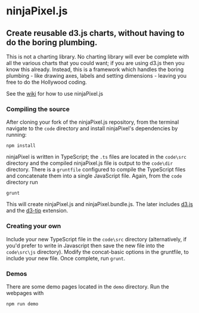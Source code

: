 ninjaPixel.js
=============

## Create reusable d3.js charts, without having to do the boring plumbing.

This is not a charting library. No charting library will ever be complete with all the various charts that you could want; if you are using d3.js then you know this already. Instead, this is a framework which handles the boring plumbing - like drawing axes, labels and setting dimensions - leaving you free to do the Hollywood coding.

See the [wiki](https://github.com/ninjaPixel/ninjaPixel.js/wiki) for how to use ninjaPixel.js


### Compiling the source

After cloning your fork of the ninjaPixel.js repository, from the terminal navigate to the `code` directory and install ninjaPixel's dependencies by running:

    npm install 

ninjaPixel is written in TypeScript; the `.ts` files are located in the `code\src` directory and the compiled ninjaPixel.js file is output to the `code\dir` directory. There is a `gruntfile` configured to compile the TypeScript files and concatenate them into a single JavaScript file. Again, from the `code` directory run

    grunt
    
This will create ninjaPixel.js and ninjaPixel.bundle.js. The later includes [d3.js](https://github.com/mbostock/d3) and the [d3-tip](https://github.com/Caged/d3-tip) extension.

### Creating your own
Include your new TypeScript file in the `code\src` directory (alternatively, if you'd prefer to write in Javascript then save the new file into the `code\src\js` directory). Modify the concat-basic options in the gruntfile, to include your new file. Once complete, run `grunt`.

### Demos
There are some demo pages located in the `demo` directory. Run the webpages with

    npm run demo
